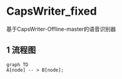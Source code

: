 # CapsWriter_fixed
基于CapsWriter-Offline-master的语音识别器

## 1 流程图
```mermaid
graph TD
A[node] -- > B[node];
